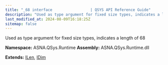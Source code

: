 ```yaml
---
title: "_68 interface                 | QSYS API Reference Guide"
description: "Used as type argument for fixed size types, indicates a length of 68  "
last_modified_at: 2024-08-09T16:18:25Z
sitemap: false
---
```


Used as type argument for fixed size types, indicates a length of 68 

**Namespace:** ASNA.QSys.Runtime
**Assembly:** ASNA.QSys.Runtime.dll

**Extends:** [ILen](/reference/runtime/qsys-runtime/i-len.html), [IDim](/reference/runtime/qsys-runtime/i-dim.html)
<br>
<br>
